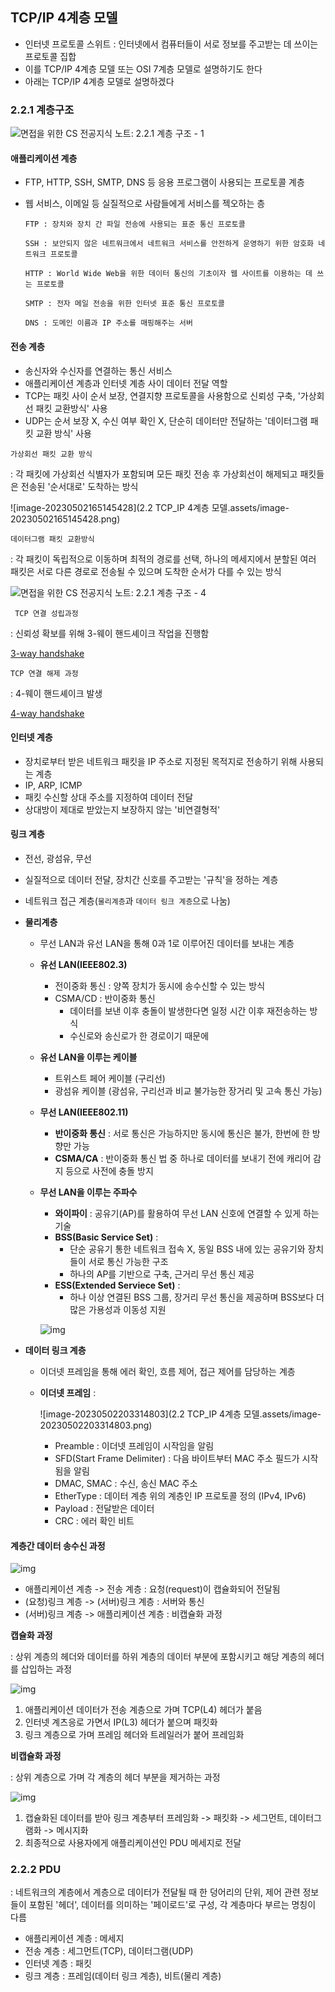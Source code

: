 ## TCP/IP 4계층 모델

+ 인터넷 프로토콜 스위트 : 인터넷에서 컴퓨터들이 서로 정보를 주고받는 데 쓰이는 프로토콜 집합
+ 이를 TCP/IP 4계층 모델 또는 OSI 7계층 모델로 설명하기도 한다
+ 아래는 TCP/IP 4계층 모델로 설명하겠다

### 2.2.1 계층구조

![면접을 위한 CS 전공지식 노트: 2.2.1 계층 구조 - 1](https://thebook.io/img/080326/081.jpg)

#### 애플리케이션 계층

+ FTP, HTTP, SSH, SMTP, DNS 등 응용 프로그램이 사용되는 프로토콜 계층

+ 웹 서비스, 이메일 등 실질적으로 사람들에게 서비스를 젝오하는 층

  ```
  FTP : 장치와 장치 간 파일 전송에 사용되는 표준 통신 프로토콜
  
  SSH : 보안되지 않은 네트워크에서 네트워크 서비스를 안전하게 운영하기 위한 암호화 네트워크 프로토콜
  
  HTTP : World Wide Web을 위한 데이터 통신의 기초이자 웹 사이트를 이용하는 데 쓰는 프로토콜
  
  SMTP : 전자 메일 전송을 위한 인터넷 표준 통신 프로토콜
  
  DNS : 도메인 이름과 IP 주소를 매핑해주는 서버
  ```

#### 전송 계층

+ 송신자와 수신자를 연결하는 통신 서비스
+ 애플리케이션 계층과 인터넷 계층 사이 데이터 전달 역할
+ TCP는 패킷 사이 순서 보장, 연결지향 프로토콜을 사용함으로 신뢰성 구축, '가상회선 패킷 교환방식' 사용
+ UDP는 순서 보장 X, 수신 여부 확인 X, 단순히 데이터만 전달하는 '데이터그램 패킷 교환 방식' 사용

`가상회선 패킷 교환 방식` 

: 각 패킷에 가상회선 식별자가 포함되며 모든 패킷 전송 후 가상회선이 해제되고 패킷들은 전송된 '순서대로' 도착하는 방식

![image-20230502165145428](2.2 TCP_IP 4계층 모델.assets/image-20230502165145428.png)



`데이터그램 패킷 교환방식`

: 각 패킷이 독립적으로 이동하며 최적의 경로를 선택, 하나의 메세지에서 분할된 여러 패킷은 서로 다른 경로로 전송될 수 있으며 도착한 순서가 다를 수 있는 방식

![면접을 위한 CS 전공지식 노트: 2.2.1 계층 구조 - 4](https://thebook.io/img/080326/084.jpg)

` TCP 연결 성립과정`

: 신뢰성 확보를 위해 3-웨이 핸드셰이크 작업을 진행함

[3-way handshake](https://popcorntree.tistory.com/111)



`TCP 연결 해제 과정`

: 4-웨이 핸드셰이크 발생

[4-way handshake](https://popcorntree.tistory.com/112)



#### 인터넷 계층

+ 장치로부터 받은 네트워크 패킷을 IP 주소로 지정된 목적지로 전송하기 위해 사용되는 계층
+ IP, ARP, ICMP 
+ 패킷 수신할 상대 주소를 지정하여 데이터 전달
+ 상대방이 제대로 받았는지 보장하지 않는 '비연결형적'



#### 링크 계층

+ 전선, 광섬유, 무선

+ 실질적으로 데이터 전달, 장치간 신호를 주고받는 '규칙'을 정하는 계층

+ 네트워크 접근 계층(`물리계층`과 `데이터 링크 계층`으로 나눔)

+ **물리계층**

  + 무선 LAN과 유선 LAN을 통해 0과 1로 이루어진 데이터를 보내는 계층

  + **유선 LAN(IEEE802.3)**

    + 전이중화 통신 : 양쪽 장치가 동시에 송수신할 수 있는 방식
    + CSMA/CD : 반이중화 통신
      + 데이터를 보낸 이후 충돌이 발생한다면 일정 시간 이후 재전송하는 방식
      + 수신로와 송신로가 한 경로이기 때문에

  + **유선 LAN을 이루는 케이블**

    + 트위스트 페어 케이블 (구리선) 
    + 광섬유 케이블 (광섬유, 구리선과 비교 불가능한 장거리 및 고속 통신 가능)

  + **무선 LAN(IEEE802.11)**

    + **반이중화 통신** : 서로 통신은 가능하지만 동시에 통신은 불가, 한번에 한 방향만 가능
    + **CSMA/CA** : 반이중화 통신 법 중 하나로 데이터를 보내기 전에 캐리어 감지 등으로 사전에 충돌 방지

  + **무선 LAN을 이루는 주파수**

    + **와이파이** : 공유기(AP)를 활용하여 무선 LAN 신호에 연결할 수 있게 하는 기술
    + **BSS(Basic Service Set)** :  
      + 단순 공유기 통한 네트워크 접속 X, 동일 BSS 내에 있는 공유기와 장치들이 서로 통신 가능한 구조
      + 하나의 AP를 기반으로 구축, 근거리 무선 통신 제공
    + **ESS(Extended Serviece Set)** : 
      + 하나 이상 연결된 BSS 그룹, 장거리 무선 통신을 제공하며 BSS보다 더 많은 가용성과 이동성 지원

    ![img](https://thebook.io/img/080326/092.jpg)

+ **데이터 링크 계층**

  + 이더넷 프레임을 통해 에러 확인, 흐름 제어, 접근 제어를 담당하는 계층

  + **이더넷 프레임** :

    ![image-20230502203314803](2.2 TCP_IP 4계층 모델.assets/image-20230502203314803.png)

    + Preamble : 이더넷 프레임이 시작임을 알림
    + SFD(Start Frame Delimiter) : 다음 바이트부터 MAC 주소 필드가 시작됨을 알림
    + DMAC, SMAC : 수신, 송신 MAC 주소
    + EtherType : 데이터 계층 위의 계층인 IP 프로토콜 정의 (IPv4, IPv6)
    + Payload : 전달받은 데이터
    + CRC : 에러 확인 비트

#### 계층간 데이터 송수신 과정

![img](https://velog.velcdn.com/images/cse05091/post/7acdcf19-78b0-4fa3-aac4-f9bc12b1f500/image.png)

+ 애플리케이션 계층 -> 전송 계층 : 요청(request)이 캡슐화되어 전달됨
+ (요청)링크 계층 -> (서버)링크 계층  : 서버와 통신
+  (서버)링크 계층 -> 애플리케이션 계층 : 비캡슐화 과정



**캡슐화 과정**

: 상위 계층의 헤더와 데이터를 하위 계층의 데이터 부분에 포함시키고 해당 계층의 헤더를 삽입하는 과정



![img](https://velog.velcdn.com/images/cse05091/post/eb45db39-823a-48b4-a318-fe73da6f9a62/image.png)

1. 애플리케이션 데이터가 전송 계층으로 가며 TCP(L4) 헤더가 붙음
2. 인터넷 계츠응로 가면서 IP(L3) 헤더가 붙으며 패킷화
3. 링크 계층으로 가며 프레임 헤더와 트레일러가 붙어 프레임화



**비캡슐화 과정**

: 상위 계층으로 가며 각 계층의 헤더 부분을 제거하는 과정

![img](https://velog.velcdn.com/images/cse05091/post/2b296aba-1e24-42c1-a3ef-bbd079aad1da/image.png)

1. 캡슐화된 데이터를 받아 링크 계층부터 프레임화 -> 패킷화 -> 세그먼트, 데이터그램화 -> 메시지화
2. 최종적으로 사용자에게 애플리케이션인 PDU 메세지로 전달



### 2.2.2 PDU

: 네트워크의 계층에서 계층으로 데이터가 전달될 때 한 덩어리의 단위, 제어 관련 정보들이 포함된 '헤더', 데이터를 의미하는 '페이로드'로 구성, 각 계층마다 부르는 명칭이 다름

+ 애플리케이션 계층 : 메세지
+ 전송 계층 : 세그먼트(TCP), 데이터그램(UDP)
+ 인터넷 계층 : 패킷
+ 링크 계층 : 프레임(데이터 링크 계층), 비트(물리 계층)